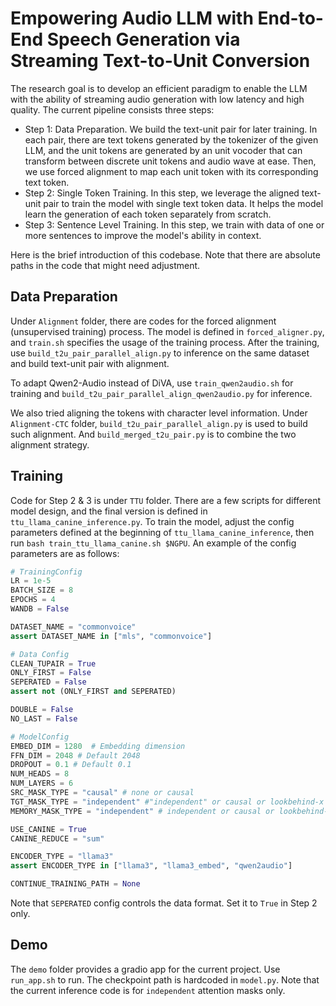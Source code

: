 # Empowering Audio LLM with End-to-End Speech Generation via Streaming Text-to-Unit Conversion

The research goal is to develop an efficient paradigm to enable the LLM with the ability of streaming audio generation with low latency and high quality. The current pipeline consists three steps:

- Step 1: Data Preparation. We build the text-unit pair for later training. In each pair, there are text tokens generated by the tokenizer of the given LLM, and the unit tokens are generated by an unit vocoder that can transform between discrete unit tokens and audio wave at ease. Then, we use forced alignment to map each unit token with its corresponding text token.
- Step 2: Single Token Training. In this step, we leverage the aligned text-unit pair to train the model with single text token data. It helps the model learn the generation of each token separately from scratch.
- Step 3: Sentence Level Training. In this step, we train with data of one or more sentences to improve the model's ability in context.

Here is the brief introduction of this codebase. Note that there are absolute paths in the code that might need adjustment.

## Data Preparation

Under `Alignment` folder, there are codes for the forced alignment (unsupervised training) process. The model is defined in `forced_aligner.py`, and `train.sh` specifies the usage of the training process. After the training, use `build_t2u_pair_parallel_align.py` to inference on the same dataset and build text-unit pair with alignment.

To adapt Qwen2-Audio instead of DiVA, use `train_qwen2audio.sh` for training and `build_t2u_pair_parallel_align_qwen2audio.py` for inference.

We also tried aligning the tokens with character level information. Under `Alignment-CTC` folder, `build_t2u_pair_parallel_align.py` is used to build such alignment. And `build_merged_t2u_pair.py` is to combine the two alignment strategy.

## Training

Code for Step 2 & 3 is under `TTU` folder. There are a few scripts for different model design, and the final version is defined in `ttu_llama_canine_inference.py`. To train the model, adjust the config parameters defined at the beginning of `ttu_llama_canine_inference`, then run `bash train_ttu_llama_canine.sh $NGPU`. An example of the config parameters are as follows:

```python
# TrainingConfig
LR = 1e-5
BATCH_SIZE = 8
EPOCHS = 4
WANDB = False

DATASET_NAME = "commonvoice"
assert DATASET_NAME in ["mls", "commonvoice"]

# Data Config
CLEAN_TUPAIR = True
ONLY_FIRST = False
SEPERATED = False
assert not (ONLY_FIRST and SEPERATED)

DOUBLE = False
NO_LAST = False

# ModelConfig
EMBED_DIM = 1280  # Embedding dimension
FFN_DIM = 2048 # Default 2048
DROPOUT = 0.1 # Default 0.1
NUM_HEADS = 8 
NUM_LAYERS = 6
SRC_MASK_TYPE = "causal" # none or causal
TGT_MASK_TYPE = "independent" #"independent" or causal or lookbehind-x
MEMORY_MASK_TYPE = "independent" # independent or causal or lookbehind-x

USE_CANINE = True
CANINE_REDUCE = "sum"

ENCODER_TYPE = "llama3"
assert ENCODER_TYPE in ["llama3", "llama3_embed", "qwen2audio"]

CONTINUE_TRAINING_PATH = None
```

Note that `SEPERATED` config controls the data format. Set it to `True` in Step 2 only.

## Demo

The `demo` folder provides a gradio app for the current project. Use `run_app.sh` to run. The checkpoint path is hardcoded in `model.py`. Note that the current inference code is for `independent` attention masks only.